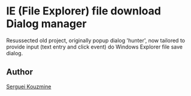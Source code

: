 IE (File Explorer) file download Dialog manager
===============================================
Resussected old project, originally popup dialog 'hunter', now tailored to provide input 
(text entry and click event) do Windows Explorer file save dialog.

Author
------
[Serguei Kouzmine](kouzmine_serguei@yahoo.com)
